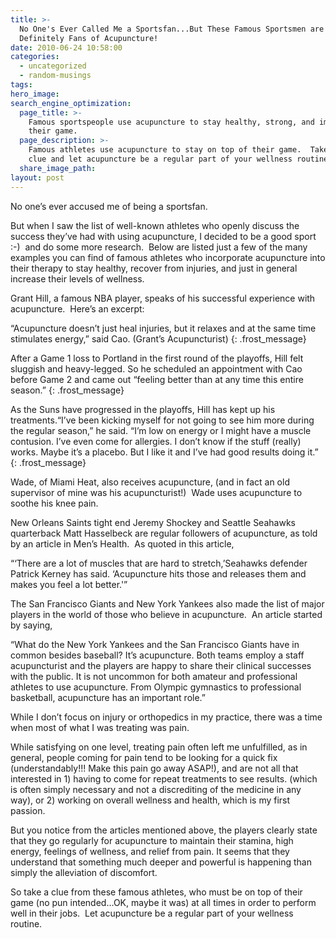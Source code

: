 ```yaml
---
title: >-
  No One's Ever Called Me a Sportsfan...But These Famous Sportsmen are
  Definitely Fans of Acupuncture!
date: 2010-06-24 10:58:00
categories:
  - uncategorized
  - random-musings
tags:
hero_image:
search_engine_optimization:
  page_title: >-
    Famous sportspeople use acupuncture to stay healthy, strong, and improve
    their game.
  page_description: >-
    Famous athletes use acupuncture to stay on top of their game.  Take their
    clue and let acupuncture be a regular part of your wellness routine!
  share_image_path:
layout: post
---
```


No one’s ever accused me of being a sportsfan.

But when I saw the list of well-known athletes who openly discuss the success they’ve had with using acupuncture, I decided to be a good sport :-)&nbsp; and do some more research.&nbsp; Below are listed just a few of the many examples you can find of famous athletes who incorporate acupuncture into their therapy to stay healthy, recover from injuries, and just in general increase their levels of wellness.

Grant Hill, a famous NBA player, speaks of his successful experience with acupuncture.&nbsp; Here’s an excerpt:

“Acupuncture doesn’t just heal injuries, but it relaxes and at the same time stimulates energy,” said Cao. (Grant’s Acupuncturist)
{: .frost_message}

After a Game 1 loss to Portland in the first round of the playoffs, Hill felt sluggish and heavy-legged. So he scheduled an appointment with Cao before Game 2 and came out “feeling better than at any time this entire season.”
{: .frost_message}

As the Suns have progressed in the playoffs, Hill has kept up his treatments.“I’ve been kicking myself for not going to see him more during the regular season,” he said. “I’m low on energy or I might have a muscle contusion. I’ve even come for allergies. I don’t know if the stuff (really) works. Maybe it’s a placebo. But I like it and I’ve had good results doing it.”
{: .frost_message}

Wade, of Miami Heat, also receives acupuncture, (and in fact an old supervisor of mine was his acupuncturist!)&nbsp; Wade uses acupuncture to soothe his knee pain.

New Orleans Saints tight end Jeremy Shockey and Seattle Seahawks quarterback Matt Hasselbeck are regular followers of acupuncture, as told by an article in Men’s Health.&nbsp; As quoted in this article,

“‘There are a lot of muscles that are hard to stretch,’Seahawks defender Patrick Kerney has said. ‘Acupuncture hits those and releases them and makes you feel a lot better.'”

The San Francisco Giants and New York Yankees also made the list of major players in the world of those who believe in acupuncture.&nbsp; An article started by saying,

“What do the New York Yankees and the San Francisco Giants have in common besides baseball? It’s acupuncture. Both teams employ a staff acupuncturist and the players are happy to share their clinical successes with the public. It is not uncommon for both amateur and professional athletes to use acupuncture. From Olympic gymnastics to professional basketball, acupuncture has an important role.”

While I don’t focus on injury or orthopedics in my practice, there was a time when most of what I was treating was pain.&nbsp;

While satisfying on one level, treating pain often left me unfulfilled, as in general, people coming for pain tend to be looking for a quick fix (understandably!!! Make this pain go away ASAP!), and are not all that interested in 1) having to come for repeat treatments to see results. (which is often simply necessary and not a discrediting of the medicine in any way), or 2) working on overall wellness and health, which is my first passion.

But you notice from the articles mentioned above, the players clearly state that they go regularly for acupuncture to maintain their stamina, high energy, feelings of wellness, and relief from pain. It seems that they understand that something much deeper and powerful is happening than simply the alleviation of discomfort.

So take a clue from these famous athletes, who must be on top of their game (no pun intended…OK, maybe it was) at all times in order to perform well in their jobs.&nbsp; Let acupuncture be a regular part of your wellness routine.